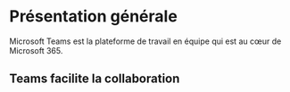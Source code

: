 # Présentation générale
Microsoft Teams est la plateforme de travail en équipe qui est au cœur de Microsoft 365. 

## Teams facilite la collaboration

<!--stackedit_data:
eyJoaXN0b3J5IjpbOTkxNDc3ODI4XX0=
-->